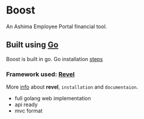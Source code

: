 # Boost

An Ashima Employee Portal financial tool.


## Built using [Go](https://golang.org/)

Boost is built in go. Go installation [steps](https://golang.org/doc/)


### Framework used: [Revel](https://revel.github.io/)
More [info](https://revel.github.io/tutorial/gettingstarted.html) about **revel**, `installation` and `documentaion`.
- full golang web implementation
- api ready
- mvc format
